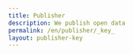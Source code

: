 ```yaml
---
title: Publisher
description: We publish open data
permalink: /en/publisher/_key_
layout: publisher-key
---
```

